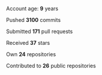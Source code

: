 Account age: **9** years

Pushed **3100** commits

Submitted **171** pull requests

Received **37** stars

Own **24** repositories

Contributed to **26** public repositories

